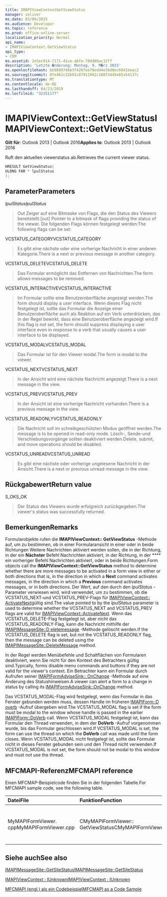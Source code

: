 ```yaml
---
title: IMAPIViewContextGetViewStatus
manager: soliver
ms.date: 03/09/2015
ms.audience: Developer
ms.topic: reference
ms.prod: office-online-server
localization_priority: Normal
api_name:
- IMAPIViewContext.GetViewStatus
api_type:
- COM
ms.assetid: 2e5ec914-7171-41ce-a6fe-78dd80ac32ff
description: 'Letzte �nderung: Montag, 9. M�rz 2015'
ms.openlocfilehash: bb8699746b3f4207ee70edd4e56d0ec6041beac2
ms.sourcegitcommit: 8fe462c32b91c87911942c188f3445e85a54137c
ms.translationtype: MT
ms.contentlocale: de-DE
ms.lasthandoff: 04/23/2019
ms.locfileid: "32351177"
---
```

# <a name="imapiviewcontextgetviewstatus"></a><span data-ttu-id="ea8e1-103">IMAPIViewContext::GetViewStatus</span><span class="sxs-lookup"><span data-stu-id="ea8e1-103">IMAPIViewContext::GetViewStatus</span></span>

  
  
<span data-ttu-id="ea8e1-104">**Gilt für**: Outlook 2013 | Outlook 2016</span><span class="sxs-lookup"><span data-stu-id="ea8e1-104">**Applies to**: Outlook 2013 | Outlook 2016</span></span> 
  
<span data-ttu-id="ea8e1-105">Ruft den aktuellen viewerstatus ab.</span><span class="sxs-lookup"><span data-stu-id="ea8e1-105">Retrieves the current viewer status.</span></span> 
  
```cpp
HRESULT GetViewStatus(
ULONG FAR * lpulStatus
);
```

## <a name="parameters"></a><span data-ttu-id="ea8e1-106">Parameter</span><span class="sxs-lookup"><span data-stu-id="ea8e1-106">Parameters</span></span>

 <span data-ttu-id="ea8e1-107">_lpulStatus_</span><span class="sxs-lookup"><span data-stu-id="ea8e1-107">_lpulStatus_</span></span>
  
> <span data-ttu-id="ea8e1-108">Out Zeiger auf eine Bitmaske von Flags, die den Status des Viewers bereitstellt.</span><span class="sxs-lookup"><span data-stu-id="ea8e1-108">[out] Pointer to a bitmask of flags providing the status of the viewer.</span></span> <span data-ttu-id="ea8e1-109">Die folgenden Flags können festgelegt werden:</span><span class="sxs-lookup"><span data-stu-id="ea8e1-109">The following flags can be set:</span></span>
    
<span data-ttu-id="ea8e1-110">VCSTATUS_CATEGORY</span><span class="sxs-lookup"><span data-stu-id="ea8e1-110">VCSTATUS_CATEGORY</span></span> 
  
> <span data-ttu-id="ea8e1-111">Es gibt eine nächste oder eine vorherige Nachricht in einer anderen Kategorie.</span><span class="sxs-lookup"><span data-stu-id="ea8e1-111">There is a next or previous message in another category.</span></span> 
    
<span data-ttu-id="ea8e1-112">VCSTATUS_DELETE</span><span class="sxs-lookup"><span data-stu-id="ea8e1-112">VCSTATUS_DELETE</span></span> 
  
> <span data-ttu-id="ea8e1-113">Das Formular ermöglicht das Entfernen von Nachrichten.</span><span class="sxs-lookup"><span data-stu-id="ea8e1-113">The form allows messages to be removed.</span></span> 
    
<span data-ttu-id="ea8e1-114">VCSTATUS_INTERACTIVE</span><span class="sxs-lookup"><span data-stu-id="ea8e1-114">VCSTATUS_INTERACTIVE</span></span> 
  
> <span data-ttu-id="ea8e1-115">Im Formular sollte eine Benutzeroberfläche angezeigt werden.</span><span class="sxs-lookup"><span data-stu-id="ea8e1-115">The form should display a user interface.</span></span> <span data-ttu-id="ea8e1-116">Wenn dieses Flag nicht festgelegt ist, sollte das Formular die Anzeige einer Benutzeroberfläche auch als Reaktion auf ein Verb unterdrücken, das in der Regel bewirkt, dass eine Benutzeroberfläche angezeigt wird.</span><span class="sxs-lookup"><span data-stu-id="ea8e1-116">If this flag is not set, the form should suppress displaying a user interface even in response to a verb that usually causes a user interface to be displayed.</span></span> 
    
<span data-ttu-id="ea8e1-117">VCSTATUS_MODAL</span><span class="sxs-lookup"><span data-stu-id="ea8e1-117">VCSTATUS_MODAL</span></span> 
  
> <span data-ttu-id="ea8e1-118">Das Formular ist für den Viewer modal.</span><span class="sxs-lookup"><span data-stu-id="ea8e1-118">The form is modal to the viewer.</span></span> 
    
<span data-ttu-id="ea8e1-119">VCSTATUS_NEXT</span><span class="sxs-lookup"><span data-stu-id="ea8e1-119">VCSTATUS_NEXT</span></span> 
  
> <span data-ttu-id="ea8e1-120">In der Ansicht wird eine nächste Nachricht angezeigt.</span><span class="sxs-lookup"><span data-stu-id="ea8e1-120">There is a next message in the view.</span></span> 
    
<span data-ttu-id="ea8e1-121">VCSTATUS_PREV</span><span class="sxs-lookup"><span data-stu-id="ea8e1-121">VCSTATUS_PREV</span></span> 
  
> <span data-ttu-id="ea8e1-122">In der Ansicht ist eine vorherige Nachricht vorhanden.</span><span class="sxs-lookup"><span data-stu-id="ea8e1-122">There is a previous message in the view.</span></span> 
    
<span data-ttu-id="ea8e1-123">VCSTATUS_READONLY</span><span class="sxs-lookup"><span data-stu-id="ea8e1-123">VCSTATUS_READONLY</span></span> 
  
> <span data-ttu-id="ea8e1-124">Die Nachricht soll im schreibgeschützten Modus geöffnet werden.</span><span class="sxs-lookup"><span data-stu-id="ea8e1-124">The message is to be opened in read-only mode.</span></span> <span data-ttu-id="ea8e1-125">Lösch-, Sende-und Verschiebungsvorgänge sollten deaktiviert werden.</span><span class="sxs-lookup"><span data-stu-id="ea8e1-125">Delete, submit, and move operations should be disabled.</span></span> 
    
<span data-ttu-id="ea8e1-126">VCSTATUS_UNREAD</span><span class="sxs-lookup"><span data-stu-id="ea8e1-126">VCSTATUS_UNREAD</span></span> 
  
> <span data-ttu-id="ea8e1-127">Es gibt eine nächste oder vorherige ungelesene Nachricht in der Ansicht.</span><span class="sxs-lookup"><span data-stu-id="ea8e1-127">There is a next or previous unread message in the view.</span></span>
    
## <a name="return-value"></a><span data-ttu-id="ea8e1-128">Rückgabewert</span><span class="sxs-lookup"><span data-stu-id="ea8e1-128">Return value</span></span>

<span data-ttu-id="ea8e1-129">S_OK</span><span class="sxs-lookup"><span data-stu-id="ea8e1-129">S_OK</span></span> 
  
> <span data-ttu-id="ea8e1-130">Der Status des Viewers wurde erfolgreich zurückgegeben.</span><span class="sxs-lookup"><span data-stu-id="ea8e1-130">The viewer's status was successfully returned.</span></span>
    
## <a name="remarks"></a><span data-ttu-id="ea8e1-131">Bemerkungen</span><span class="sxs-lookup"><span data-stu-id="ea8e1-131">Remarks</span></span>

<span data-ttu-id="ea8e1-132">Formularobjekte rufen die **IMAPIViewContext:: GetViewStatus** -Methode auf, um zu bestimmen, ob in einer Formularansicht in einer oder in beide Richtungen Weitere Nachrichten aktiviert werden sollen, die in der Richtung, in der ein **Nächster** Befehl Nachrichten aktiviert, in der Richtung, in der \*\*\*\* ein vorheriger Befehl Nachrichten aktiviert, oder in beide Richtungen.</span><span class="sxs-lookup"><span data-stu-id="ea8e1-132">Form objects call the **IMAPIViewContext::GetViewStatus** method to determine whether there are more messages to be activated in a form view in either or both directions that is, in the direction in which a **Next** command activates messages, in the direction in which a **Previous** command activates messages, or in both directions.</span></span> <span data-ttu-id="ea8e1-133">Der Wert, auf den durch den _lpulStatus_ -Parameter verwiesen wird, wird verwendet, um zu bestimmen, ob die VCSTATUS_NEXT-und VCSTATUS_PREV-Flags für [IMAPIViewContext:: ActivateNext](imapiviewcontext-activatenext.md)gültig sind.</span><span class="sxs-lookup"><span data-stu-id="ea8e1-133">The value pointed to by the  _lpulStatus_ parameter is used to determine whether the VCSTATUS_NEXT and VCSTATUS_PREV flags are valid for [IMAPIViewContext::ActivateNext](imapiviewcontext-activatenext.md).</span></span> <span data-ttu-id="ea8e1-134">Wenn das VCSTATUS_DELETE-Flag festgelegt ist, aber nicht das VCSTATUS_READONLY-Flag, kann die Nachricht mithilfe der [IMAPIMessageSite::D eletemessage](imapimessagesite-deletemessage.md) -Methode gelöscht werden.</span><span class="sxs-lookup"><span data-stu-id="ea8e1-134">If the VCSTATUS_DELETE flag is set, but not the VCSTATUS_READONLY flag, then the message can be deleted using the [IMAPIMessageSite::DeleteMessage](imapimessagesite-deletemessage.md) method.</span></span> 
  
<span data-ttu-id="ea8e1-135">In der Regel werden Menübefehle und Schaltflächen von Formularen deaktiviert, wenn Sie nicht für den Kontext des Betrachters gültig sind.</span><span class="sxs-lookup"><span data-stu-id="ea8e1-135">Typically, forms disable menu commands and buttons if they are not valid for the viewer's context.</span></span> <span data-ttu-id="ea8e1-136">Ein Betrachter kann ein Formular durch Aufrufen seiner [IMAPIFormAdviseSink:: OnChange](imapiformadvisesink-onchange.md) -Methode auf eine Änderung des Statushinweisen.</span><span class="sxs-lookup"><span data-stu-id="ea8e1-136">A viewer can alert a form to a change in status by calling its [IMAPIFormAdviseSink::OnChange](imapiformadvisesink-onchange.md) method.</span></span> 
  
<span data-ttu-id="ea8e1-137">Das VCSTATUS_MODAL-Flag wird festgelegt, wenn das Formular in das Fenster gebunden werden muss, dessen Handle im früheren [IMAPIForm::D overb](imapiform-doverb.md) -Aufruf übergeben wird.</span><span class="sxs-lookup"><span data-stu-id="ea8e1-137">The VCSTATUS_MODAL flag is set if the form must be modal to the window whose handle is passed in the earlier [IMAPIForm::DoVerb](imapiform-doverb.md) call.</span></span> <span data-ttu-id="ea8e1-138">Wenn VCSTATUS_MODAL festgelegt ist, kann das Formular den Thread verwenden, in dem der **DoVerb** -Aufruf vorgenommen wurde, bis das Formular geschlossen wird.</span><span class="sxs-lookup"><span data-stu-id="ea8e1-138">If VCSTATUS_MODAL is set, the form can use the thread on which the **DoVerb** call was made until the form closes.</span></span> <span data-ttu-id="ea8e1-139">Wenn VCSTATUS_MODAL nicht festgelegt ist, sollte das Formular nicht in dieses Fenster gebunden sein und den Thread nicht verwenden.</span><span class="sxs-lookup"><span data-stu-id="ea8e1-139">If VCSTATUS_MODAL is not set, the form should not be modal to this window and must not use the thread.</span></span> 
  
## <a name="mfcmapi-reference"></a><span data-ttu-id="ea8e1-140">MFCMAPI-Referenz</span><span class="sxs-lookup"><span data-stu-id="ea8e1-140">MFCMAPI reference</span></span>

<span data-ttu-id="ea8e1-141">Einen MFCMAP-Beispielcode finden Sie in der folgenden Tabelle.</span><span class="sxs-lookup"><span data-stu-id="ea8e1-141">For MFCMAPI sample code, see the following table.</span></span>
  
|<span data-ttu-id="ea8e1-142">**Datei**</span><span class="sxs-lookup"><span data-stu-id="ea8e1-142">**File**</span></span>|<span data-ttu-id="ea8e1-143">**Funktion**</span><span class="sxs-lookup"><span data-stu-id="ea8e1-143">**Function**</span></span>|<span data-ttu-id="ea8e1-144">**Comment**</span><span class="sxs-lookup"><span data-stu-id="ea8e1-144">**Comment**</span></span>|
|:-----|:-----|:-----|
|<span data-ttu-id="ea8e1-145">MyMAPIFormViewer. cpp</span><span class="sxs-lookup"><span data-stu-id="ea8e1-145">MyMAPIFormViewer.cpp</span></span>  <br/> |<span data-ttu-id="ea8e1-146">CMyMAPIFormViewer:: GetViewStatus</span><span class="sxs-lookup"><span data-stu-id="ea8e1-146">CMyMAPIFormViewer::GetViewStatus</span></span>  <br/> |<span data-ttu-id="ea8e1-147">MFCMAPI implementiert die **IMAPIViewContext:: GetViewStatus** -Methode in dieser Funktion.</span><span class="sxs-lookup"><span data-stu-id="ea8e1-147">MFCMAPI implements the **IMAPIViewContext::GetViewStatus** method in this function.</span></span>  <br/> |
   
## <a name="see-also"></a><span data-ttu-id="ea8e1-148">Siehe auch</span><span class="sxs-lookup"><span data-stu-id="ea8e1-148">See also</span></span>



[<span data-ttu-id="ea8e1-149">IMAPIMessageSite::GetSiteStatus</span><span class="sxs-lookup"><span data-stu-id="ea8e1-149">IMAPIMessageSite::GetSiteStatus</span></span>](imapimessagesite-getsitestatus.md)
  
[<span data-ttu-id="ea8e1-150">IMAPIViewContext : IUnknown</span><span class="sxs-lookup"><span data-stu-id="ea8e1-150">IMAPIViewContext : IUnknown</span></span>](imapiviewcontextiunknown.md)


[<span data-ttu-id="ea8e1-151">MFCMAPI (engl.) als ein Codebeispiel</span><span class="sxs-lookup"><span data-stu-id="ea8e1-151">MFCMAPI as a Code Sample</span></span>](mfcmapi-as-a-code-sample.md)

